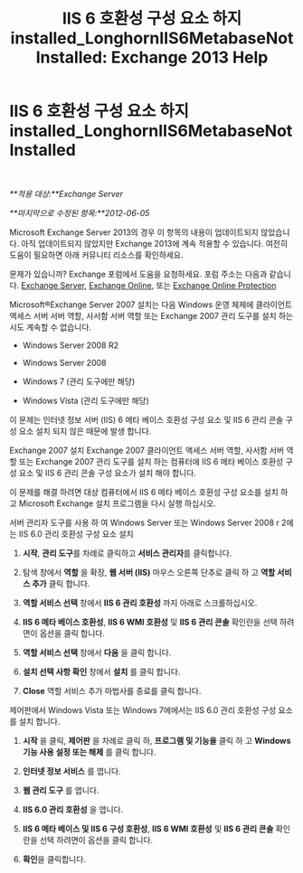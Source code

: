 ﻿---
title: 'IIS 6 호환성 구성 요소 하지 installed_LonghornIIS6MetabaseNotInstalled: Exchange 2013 Help'
TOCTitle: IIS 6 호환성 구성 요소 하지 installed_LonghornIIS6MetabaseNotInstalled
ms:assetid: 0bd52987-d3cc-496c-ac8c-d35591405195
ms:mtpsurl: https://technet.microsoft.com/ko-kr/library/ms.exch.setupreadiness.longhorniis6metabasenotinstalled(v=EXCHG.150)
ms:contentKeyID: 50482479
ms.date: 05/22/2018
mtps_version: v=EXCHG.150
ms.translationtype: MT
---

# IIS 6 호환성 구성 요소 하지 installed\_LonghornIIS6MetabaseNotInstalled

 

_**적용 대상:**Exchange Server_

_**마지막으로 수정된 항목:**2012-06-05_

Microsoft Exchange Server 2013의 경우 이 항목의 내용이 업데이트되지 않았습니다. 아직 업데이트되지 않았지만 Exchange 2013에 계속 적용할 수 있습니다. 여전히 도움이 필요하면 아래 커뮤니티 리소스를 확인하세요.

문제가 있습니까? Exchange 포럼에서 도움을 요청하세요. 포럼 주소는 다음과 같습니다. [Exchange Server](https://go.microsoft.com/fwlink/p/?linkid=60612), [Exchange Online](https://go.microsoft.com/fwlink/p/?linkid=267542), 또는 [Exchange Online Protection](https://go.microsoft.com/fwlink/p/?linkid=285351)

Microsoft®Exchange Server 2007 설치는 다음 Windows 운영 체제에 클라이언트 액세스 서버 서버 역할, 사서함 서버 역할 또는 Exchange 2007 관리 도구를 설치 하는 시도 계속할 수 없습니다.

  - Windows Server 2008 R2

  - Windows Server 2008

  - Windows 7 (관리 도구에만 해당)

  - Windows Vista (관리 도구에만 해당)

이 문제는 인터넷 정보 서버 (IIS) 6 메타 베이스 호환성 구성 요소 및 IIS 6 관리 콘솔 구성 요소 설치 되지 않은 때문에 발생 합니다.

Exchange 2007 설치 Exchange 2007 클라이언트 액세스 서버 역할, 사서함 서버 역할 또는 Exchange 2007 관리 도구를 설치 하는 컴퓨터에 IIS 6 메타 베이스 호환성 구성 요소 및 IIS 6 관리 콘솔 구성 요소가 설치 해야 합니다.

이 문제를 해결 하려면 대상 컴퓨터에서 IIS 6 메타 베이스 호환성 구성 요소를 설치 하 고 Microsoft Exchange 설치 프로그램을 다시 실행 하십시오.

서버 관리자 도구를 사용 하 여 Windows Server 또는 Windows Server 2008 r 2에는 IIS 6.0 관리 호환성 구성 요소 설치

1.  **시작**, **관리 도구**를 차례로 클릭하고 **서비스 관리자**를 클릭합니다.

2.  탐색 창에서 **역할** 을 확장, **웹 서버 (IIS)** 마우스 오른쪽 단추로 클릭 하 고 **역할 서비스 추가** 클릭 합니다.

3.  **역할 서비스 선택** 창에서 **IIS 6 관리 호환성** 까지 아래로 스크롤하십시오.

4.  **IIS 6 메타 베이스 호환성**, **IIS 6 WMI 호환성** 및 **IIS 6 관리 콘솔** 확인란을 선택 하려면이 옵션을 클릭 합니다.

5.  **역할 서비스 선택** 창에서 **다음** 을 클릭 합니다.

6.  **설치 선택 사항 확인** 창에서 **설치** 를 클릭 합니다.

7.  **Close** 역할 서비스 추가 마법사를 종료를 클릭 합니다.

제어판에서 Windows Vista 또는 Windows 7에에서는 IIS 6.0 관리 호환성 구성 요소를 설치 합니다.

1.  **시작** 을 클릭, **제어판** 을 차례로 클릭 하, **프로그램 및 기능을** 클릭 하 고 **Windows 기능 사용 설정 또는 해제** 를 클릭 합니다.

2.  **인터넷 정보 서비스** 를 엽니다.

3.  **웹 관리 도구** 를 엽니다.

4.  **IIS 6.0 관리 호환성** 을 엽니다.

5.  **IIS 6 메타 베이스 및 IIS 6 구성 호환성**, **IIS 6 WMI 호환성** 및 **IIS 6 관리 콘솔** 확인란을 선택 하려면이 옵션을 클릭 합니다.

6.  **확인**을 클릭합니다.

